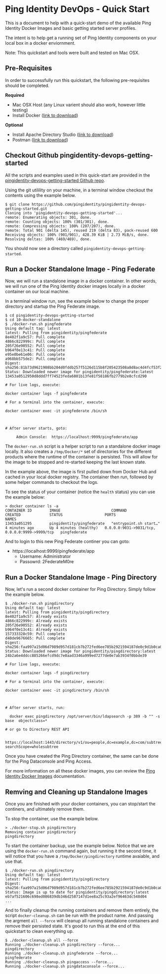 # Ping Identity DevOps - Quick Start

This is a document to help with a quick-start demo of the available 
Ping Identity Docker Images and basic getting started server profiles.

The intent is to help get a running set of Ping Identity components on
your local box in a docker enviornment.

Note: This quickstart and tools were built and tested on Mac OSX.

## Pre-Requisites
In order to successfully run this quickstart, the following pre-requisites
should be completed.

**Required**
* Mac OSX Host (any Linux varient should also work, however little testing)
* Install Docker ([link to download](https://hub.docker.com/editions/community/docker-ce-desktop-mac))

**Optional**
* Install Apache Directory Studio ([link to download](https://directory.apache.org/studio/download/download-macosx.html))
* Postman ([link to download](https://www.getpostman.com/downloads/))

## Checkout Github pingidentity-devops-getting-started
All the scripts and examples used in this quick-start are provided in
the [pingidentity-devops-getting-started Github repo](https://github.com/pingidentity/pingidentity-devops-getting-started.git).

Using the git utilility on your machine, in a terminal window checkout the 
contents using the example below.

```
$ git clone https://github.com/pingidentity/pingidentity-devops-getting-started.git
Cloning into 'pingidentity-devops-getting-started'...
remote: Enumerating objects: 301, done.
remote: Counting objects: 100% (301/301), done.
remote: Compressing objects: 100% (207/207), done.
remote: Total 901 (delta 145), reused 219 (delta 83), pack-reused 600
Receiving objects: 100% (901/901), 428.39 KiB | 2.73 MiB/s, done.
Resolving deltas: 100% (469/469), done.
```

You should now see a directory called ``pingidentity-devops-getting-started``.

## Run a Docker Standalone Image - Ping Federate
Now, we will run a standalone image in a docker container.  In other words, 
we will run one of the Ping Identity docker images locally in a docker
container on our local machine.

In a terminal window run, see the example below to change the proper
directory and startup the Ping Federate image.

```
$ cd pingidentity-devops-getting-started
$ cd 10-docker-standalone
$ ./docker-run.sh pingfederate
Using default tag: latest
latest: Pulling from pingidentity/pingfederate
8e402f1a9c57: Pull complete
4866c822999c: Pull complete
205f26e90552: Pull complete
b964f0e13c41: Pull complete
e95e0be61e06: Pull complete
a968bb575de2: Pull complete
Digest: sha256:81b73d9621908bb204d0fddb257f5126d115b8f205423508a8d8ac4d4fcf53f2
Status: Downloaded newer image for pingidentity/pingfederate:latest
13453a0512950d8ddd7ff74523feda6801b13fe81f58186fb2779b2e8cfcd290

# For live logs, execute:

docker container logs -f pingfederate

# For a terminal into the container, execute:

docker container exec -it pingfederate /bin/sh



# After server starts, goto:

     Admin Console:  https://localhost:9999/pingfederate/app

```

The ``docker-run.sh`` script is a helper script to run a standalone
docker image locally.  It also creates a ``/tmp/Docker/*`` set of 
directories for the different products where the runtime of the 
container is persisted.  This will allow for the image to be 
stopped and re-started keeping the last known state.

In the example above, the image is first pulled down from Docker Hub
and cached in your local docker registry.  The container then run, 
followed by some helper commands to checkout the logs.

To see the status of your container (notice the ``health`` status) you can use the example below:

```
> docker container ls -a
CONTAINER ID        IMAGE                       COMMAND                  CREATED             STATUS                   PORTS                                            NAMES
13453a051295        pingidentity/pingfederate   "entrypoint.sh start…"   4 minutes ago       Up 4 minutes (healthy)   0.0.0.0:9031->9031/tcp, 0.0.0.0:9999->9999/tcp   pingfederate
```

And to login to this new Ping Federate continer you can goto:

* https://localhost:9999/pingfederate/app
  * Username: Administrator
  * Passowrd: 2FederateM0re

##  Run a Docker Standalone Image - Ping Directory
Now, let's run a second docker container for Ping Directory.  Simply
follow the example below.

```
$ ./docker-run.sh pingdirectory
Using default tag: latest
latest: Pulling from pingidentity/pingdirectory
8e402f1a9c57: Already exists
4866c822999c: Already exists
205f26e90552: Already exists
b964f0e13c41: Already exists
157333328c59: Pull complete
d40de9676665: Pull complete
Digest: sha256:faa997a15d06d7989d957d181cb7b272fed6ee785b2921594187de0c9d1b0ca0
Status: Downloaded newer image for pingidentity/pingdirectory:latest
24b2a6e4ddcc885266efcd9dc7e0aad3346a999ed7277de0e7ab3934f0bbde39

# For live logs, execute:

docker container logs -f pingdirectory

# For a terminal into the container, execute:

docker container exec -it pingdirectory /bin/sh



# After server starts, run:

  docker exec pingdirectory /opt/server/bin/ldapsearch -p 389 -b "" -s base  objectclass=*

# or go to Directory REST API

  https://localhost:1443/directory/v1/ou=people,dc=example,dc=com/subtree?searchScope=wholesubtree
```

Once you have created the Ping Directory container, the same can be done
for the Ping Dataconsole and Ping Access.

For more information on all these docker images, you can review the 
[Ping Identity Docker Images](../docker-builds/README.md) documentation.

## Remving and Cleaning up Standalone Images
Once you are finished with your docker containers, you can stop/start
the continers, and ultimately remove them.

To stop the container, use the example below.

```
> ./docker-stop.sh pingdirectory
Removing container pingdirectory
pingdirectory
```

To start the container backup, use the example below.  Notice that we
are using the ``docker-run.sh`` command again, but running it the second
time, it will notice that you have a ``/tmp/Docker/pingdirectory`` runtime
avaiable, and use that.

```
$ ./docker-run.sh pingdirectory
Using default tag: latest
latest: Pulling from pingidentity/pingdirectory
Digest: sha256:faa997a15d06d7989d957d181cb7b272fed6ee785b2921594187de0c9d1b0ca0
Status: Image is up to date for pingidentity/pingdirectory:latest
eb7af521606c698ed086839db346d2587147d1ee8a25c93a2ef96463dc548d04
...
```

And to finally cleanup the running containers and remove them entirely,
the script ``docker-cleanup.sh`` can be run with the product name.  And
passing the argment ``all --force`` will cleanup all running standalone
containers and remove their persisted state.  It's good to run this at 
the end of this quickstart to clean everything up.

```
$ ./docker-cleanup.sh all --force
Running ./docker-cleanup.sh pingdirectory --force...
pingdirectory
Running ./docker-cleanup.sh pingfederate --force...
pingfederate
Running ./docker-cleanup.sh pingaccess --force...
Running ./docker-cleanup.sh pingdataconsole --force...
```
